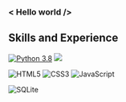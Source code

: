 ### < Hello world />

## Skills and Experience
[![Python 3.8](https://img.shields.io/badge/python-3.8-blue.svg)](https://www.python.org/downloads/release/python-360/)
<img src="https://img.shields.io/badge/Python-3776AB?style=for-the-badge&logo=python&logoColor=white" >

![HTML5](https://img.shields.io/badge/html5-%23E34F26.svg?style=for-the-badge&logo=html5&logoColor=white) ![CSS3](https://img.shields.io/badge/css3-%231572B6.svg?style=for-the-badge&logo=css3&logoColor=white) ![JavaScript](https://img.shields.io/badge/javascript-%23323330.svg?style=for-the-badge&logo=javascript&logoColor=%23F7DF1E)


![SQLite](https://img.shields.io/badge/sqlite-%2307405e.svg?style=for-the-badge&logo=sqlite&logoColor=white)
